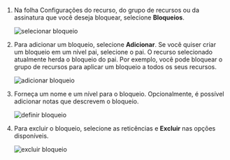 1. Na folha Configurações do recurso, do grupo de recursos ou da assinatura que você deseja bloquear, selecione **Bloqueios**.
   
      ![selecionar bloqueio](./media/resource-manager-lock-resources/select-lock.png)
2. Para adicionar um bloqueio, selecione **Adicionar**. Se você quiser criar um bloqueio em um nível pai, selecione o pai. O recurso selecionado atualmente herda o bloqueio do pai. Por exemplo, você pode bloquear o grupo de recursos para aplicar um bloqueio a todos os seus recursos.
   
      ![adicionar bloqueio](./media/resource-manager-lock-resources/add-lock.png) 
3. Forneça um nome e um nível para o bloqueio. Opcionalmente, é possível adicionar notas que descrevem o bloqueio.
   
      ![definir bloqueio](./media/resource-manager-lock-resources/set-lock.png) 
4. Para excluir o bloqueio, selecione as reticências e **Excluir** nas opções disponíveis.
   
      ![excluir bloqueio](./media/resource-manager-lock-resources/delete-lock.png) 

